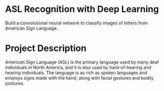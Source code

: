 # ASL Recognition with Deep Learning
Build a convolutional neural network to classify images of letters from American Sign Language.

# Project Description
American Sign Language (ASL) is the primary language used by many deaf individuals in North America, and it is also used by 
hard-of-hearing and hearing individuals. The language is as rich as spoken languages and employs signs made with the hand, 
along with facial gestures and bodily postures.

